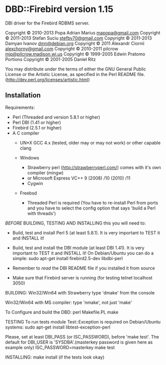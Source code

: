 DBD::Firebird version 1.15
==========================

DBI driver for the Firebird RDBMS server.

   Copyright © 2010-2013  Popa Adrian Marius <mapopa@gmail.com>
   Copyright © 2011-2013  Stefan Suciu <stefbv70@gmail.com>
   Copyright © 2011-2013  Damyan Ivanov <dmn@debian.org>
   Copyright © 2011  Alexandr Ciornii <alexchorny@gmail.com>
   Copyright © 2010-2011  pilcrow <mjp@pilcrow.madison.wi.us>
   Copyright © 1999-2005  Edwin Pratomo
   Portions Copyright © 2001-2005  Daniel Ritz

   You may distribute under the terms of either the GNU General Public
   License or the Artistic License, as specified in the Perl README file.
   (http://dev.perl.org/licenses/artistic.html)


Installation
------------

Requirements:

- Perl (Threaded and version 5.8.1 or higher)
- Perl DBI (1.41 or higher)
- Firebird (2.5.1 or higher)
- A C compiler
  * UN*X
    GCC 4.x (tested, older may or may not work) or other capable
    clang

  * Windows
    - Strawberry perl (http://strawberryperl.com/) comes with it's own compiler (mingw)
    - or Microsoft Express VC++ 9 (2008) /10 (2010) /11
    - Cygwin
  * Freebsd
    - Threaded Perl is required (You have to re-install Perl from
    ports and you have to select the config option that says 'build a
    Perl with threads')


*BEFORE* BUILDING, TESTING AND INSTALLING this you will need to:

- Build, test and install Perl 5 (at least 5.8.1).
  It is very important to TEST it and INSTALL it!

- Build, test and install the DBI module (at least DBI 1.41).
  It is very important to TEST it and INSTALL it!
  On Debian/Ubuntu you can do a simple:
    sudo apt-get install firebird2.5-dev libdbi-perl

- Remember to *read* the DBI README file if you installed it from source

- Make sure that Firebird server is running (for testing telnet localhost 3050)


BUILDING:
  Win32/Win64 with Strawberry
    type 'dmake' from the console

  Win32/Win64 with MS compiler:
    type 'nmake', not just 'make'

  To Configure and build the DBD:
    perl Makefile.PL
    make

TESTING
  To run tests module Test::Exception is required on Debian/Ubuntu systems:
     sudo apt-get install libtest-exception-perl

  Please, set at least DBI_PASS (or ISC_PASSWORD), before 'make test'.
  The default for DBI_USER is 'SYSDBA'.(masterkey password is given here as example only)
    ISC_PASSWORD=masterkey make test

INSTALLING:
    make install               (if the tests look okay)
